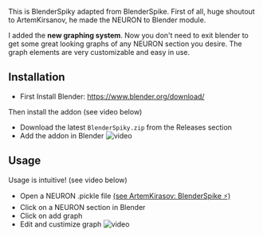 This is BlenderSpiky adapted from BlenderSpike.
First of all, huge shoutout to ArtemKirsanov, he made the NEURON to Blender module.

I added the **new graphing system**.
Now you don't need to exit blender to get some great looking graphs of any NEURON section you desire. 
The graph elements are very customizable and easy in use.

## Installation
- First Install Blender: https://www.blender.org/download/

Then install the addon (see video below)
- Download the latest `BlenderSpiky.zip` from the Releases section 
- Add the addon in Blender
![video](https://github.com/SwaggerNiels/BlenderSpiky/assets/58084010/c0509f50-3716-4d7c-8fbb-0292b0cc04ae)

## Usage
Usage is intuitive! (see video below)
- Open a NEURON .pickle file [(see ArtemKirasov: BlenderSpike ⚡)](https://github.com/ArtemKirsanov/BlenderSpike/tree/main)
- Click on a NEURON section in Blender
- Click on add graph
- Edit and custimize graph
![video](https://github.com/SwaggerNiels/BlenderSpiky/assets/58084010/4cef6535-e72e-4249-8b6c-442ed1f773fc)

